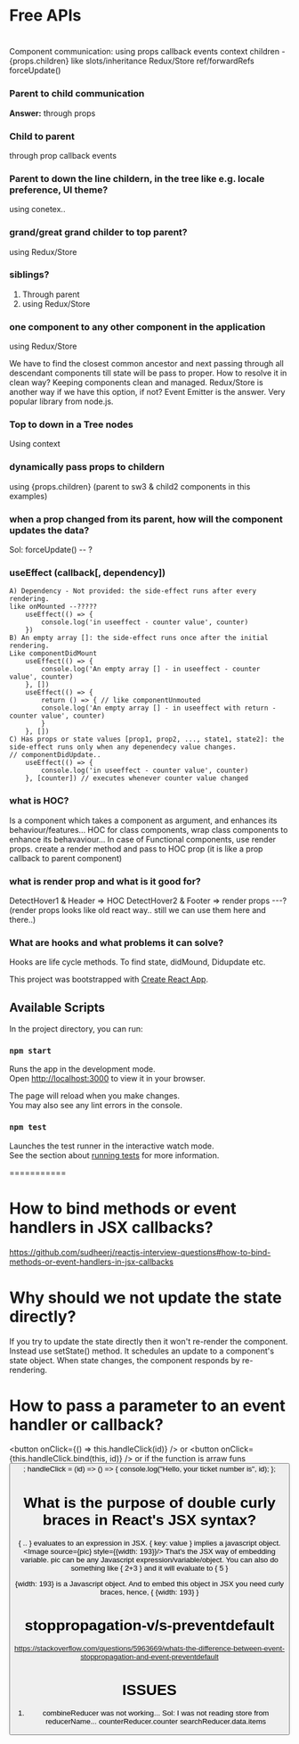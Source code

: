 # Free APIs
<!-- https://api.chucknorris.io/jokes/random
https://jsonplaceholder.typicode.com/
// USERS
https://jsonplaceholder.typicode.com/users
// TODOs
https://jsonplaceholder.typicode.com/todos
https://dog.ceo/api/breeds/image/random

// articles
https://newsapi.org/v1/articles?source=cnn&apiKey=c39a26d9c12f48dba2a5c00e35684ecc 
Exchange Rates
https://api.coingecko.com/api/v3/exchange_rates
USERS API
https://reqres.in/api/users

// Cloths
https://fakestoreapi.com/products

// Cats
https://api.thecatapi.com/v1/breeds

-->
<!--
STREAM DATA
1. Firebase - RealTime Database
    // this updates realtime data from firebase db
    // real time db
    // https://console.firebase.google.com/u/0/project/stream-1a578/database/stream-1a578-default-rtdb/data
     
2. socket.io =>
 a. Establish connection from server to Client.
 
 b. emit events from server
 c. at client, listen on specific events from server
 d. udate state & render
    * subscribe to events and update the state
    * render the line chart using the state
     // Charts
     https://recharts.org/en-US



React testing lib
https://react-testing-library-examples.netlify.app/ 

React Design Patterns
1. Layout Pattern
2. Controlled & Uncontrolled Pattern
Controlled: which has its own state
Uncontrolled: does not have state, depends on props & refs.

3. HOC
4. Custom Hooks
5. Context api
6. 

-->

# 
Component communication:
using props
callback events
context
children - {props.children} like slots/inheritance
Redux/Store
ref/forwardRefs
forceUpdate()
### Parent to child communication
**Answer:**
through props
### Child to parent
through prop callback events
### Parent to down the line childern, in the tree like e.g. locale preference, UI theme?  
using conetex..
### grand/great grand childer to top parent?
using Redux/Store
### siblings?
1. Through parent
2. using Redux/Store
### one component to any other component in the application
using Redux/Store

We have to find the closest common ancestor and next passing through all descendant components till state will be pass to proper.
How to resolve it in clean way? Keeping components clean and managed.
Redux/Store is another way if we have this option, if not?
Event Emitter is the answer. Very popular library from node.js.

### Top to down in a Tree nodes
Using context

### dynamically pass props to childern
using {props.children} (parent to sw3 & child2 components in this examples)
### when a prop changed from its parent, how will the component updates the data?
Sol: forceUpdate() -- ?

### useEffect (callback[, dependency])
```
A) Dependency - Not provided: the side-effect runs after every rendering.
like onMounted --?????
    useEffect(() => {
        console.log('in useeffect - counter value', counter)
    }) 
B) An empty array []: the side-effect runs once after the initial rendering.
Like componentDidMount
    useEffect(() => {
        console.log('An empty array [] - in useeffect - counter value', counter)
    }, []) 
    useEffect(() => {
        return () => { // like componentUnmouted
        console.log('An empty array [] - in useeffect with return - counter value', counter)
        }
    }, [])
C) Has props or state values [prop1, prop2, ..., state1, state2]: the side-effect runs only when any depenendecy value changes.
// componentDidUpdate..
    useEffect(() => {
        console.log('in useeffect - counter value', counter)
    }, [counter]) // executes whenever counter value changed
```
### what is HOC?
Is a component which takes a component as argument, and enhances 
its behaviour/features... 
HOC for class components, wrap class components to enhance its behavaviour...
In case of Functional components, use render props.
create a render method and pass to HOC prop (it is like a prop callback to parent component)

### what is render prop and what is it good for?
DetectHover1 & Header => HOC
DetectHover2 & Footer => render props ---?
(render props looks like old react way.. still we can use them here and there..)

### What are hooks and what problems it can solve?
Hooks are life cycle methods. To find state, didMound, Didupdate etc. 

<!-- ================================================================================================ -->
This project was bootstrapped with [Create React App](https://github.com/facebook/create-react-app).

## Available Scripts

In the project directory, you can run:

### `npm start`

Runs the app in the development mode.\
Open [http://localhost:3000](http://localhost:3000) to view it in your browser.

The page will reload when you make changes.\
You may also see any lint errors in the console.

### `npm test`

Launches the test runner in the interactive watch mode.\
See the section about [running tests](https://facebook.github.io/create-react-app/docs/running-tests) for more information.

===========
# How to bind methods or event handlers in JSX callbacks?
https://github.com/sudheerj/reactjs-interview-questions#how-to-bind-methods-or-event-handlers-in-jsx-callbacks


# Why should we not update the state directly?
If you try to update the state directly then it won't re-render the component.
Instead use setState() method. It schedules an update to a component's state object. When state changes, the component responds by re-rendering.

# How to pass a parameter to an event handler or callback?
<button onClick={() => this.handleClick(id)} /> 
or
<button onClick={this.handleClick.bind(this, id)} />
or if the function is arraw funs
<button onClick={this.handleClick(id)} />;
handleClick = (id) => () => {
  console.log("Hello, your ticket number is", id);
};

# What is the purpose of double curly braces in React's JSX syntax?
{ .. } evaluates to an expression in JSX.
{ key: value } implies a javascript object.
<Image source={pic} style={{width: 193}}/>
That's the JSX way of embedding variable. 
pic can be any Javascript expression/variable/object.
You can also do something like { 2+3 } and it will evaluate to { 5 }

{width: 193} is a Javascript object. And to embed this object in JSX you 
need curly braces, hence, { {width: 193} }


# stoppropagation-v/s-preventdefault
https://stackoverflow.com/questions/5963669/whats-the-difference-between-event-stoppropagation-and-event-preventdefault

# ISSUES
1. combineReducer was not working...
Sol: I was not reading store from reducerName... 
counterReducer.counter
searchReducer.data.items


